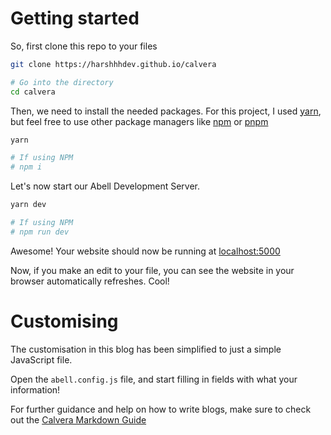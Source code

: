 # Getting started

So, first clone this repo to your files

```bash
git clone https://harshhhdev.github.io/calvera

# Go into the directory
cd calvera
```

Then, we need to install the needed packages. For this project, I used [yarn](https://yarnpkg.com/), but feel free to use other package managers like [npm](https://www.npmjs.com/) or [pnpm](https://pnpm.io/)

```bash
yarn

# If using NPM
# npm i
```

Let's now start our Abell Development Server.

```bash
yarn dev

# If using NPM
# npm run dev
```

Awesome! Your website should now be running at [localhost:5000](http://localhost:5000/)

Now, if you make an edit to your file, you can see the website in your browser automatically refreshes. Cool!

# Customising

The customisation in this blog has been simplified to just a simple JavaScript file.

Open the `abell.config.js` file, and start filling in fields with what your information!

For further guidance and help on how to write blogs, make sure to check out the [Calvera Markdown Guide](https://harshhhdev.github.io/calvera/getting-started/)
